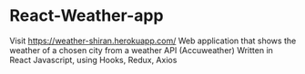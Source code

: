 # React-Weather-app
Visit https://weather-shiran.herokuapp.com/ 
Web application that shows the weather of a chosen city from a weather API (Accuweather)
Written in React Javascript, using Hooks, Redux, Axios
